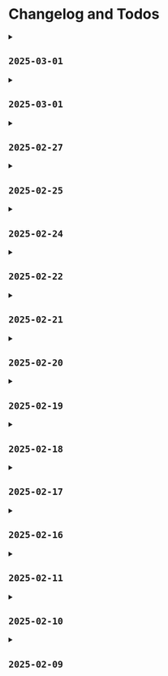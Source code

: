 # Changelog and Todos

<details>
<summary><h2><code>2025-03-01</code></h2></summary>

- [ ] Add NixOS options shortcut
- [ ] Add Noogle shortcut
- [ ] Add guide section on GPG keys
- [x] Config Firefox extensions
- [ ] Add nvim support for yaml
  - This is likely blocked on an [PR](https://github.com/NotAShelf/nvf/pull/643)
  - Also see this
    [comment](https://github.com/NotAShelf/nvf/issues/137#issuecomment-2664735644)
  - This will **also** block Github action support
  - I'll either want to help out or just wait (depending on how busy raf is...)
    - I'm going to give it ~1 week and see what happens
  - The PR actually seems to be blocked on nvim `0.11.0`
    - apparently, this reworks lsp config in a big way...

</details>

<details>
<summary><h2><code>2025-03-01</code></h2></summary>

- [ ] Add NixOS options shortcut
- [ ] Add Noogle shortcut
- [x] Use nightly firefox build
  - There's been some crap happening with Firefox recently...
- [x] Add Librewolf
- [ ] Add guide section on GPG keys
- [ ] Config Firefox extensions
- [ ] Add nvim support for yaml
  - This is likely blocked on an [PR](https://github.com/NotAShelf/nvf/pull/643)
  - Also see this
    [comment](https://github.com/NotAShelf/nvf/issues/137#issuecomment-2664735644)
  - This will **also** block Github action support
  - I'll either want to help out or just wait (depending on how busy raf is...)
    - I'm going to give it ~1 week and see what happens
  - The PR actually seems to be blocked on nvim `0.11.0`
    - apparently, this reworks lsp config in a big way...

</details>

<details>
<summary><h2><code>2025-02-27</code></h2></summary>

- [x] Remove GitHub chat from Vscode
- [x] Fix broken Firefox build
- [ ] Add guide section on GPG keys
- [ ] Config Firefox extensions
- [ ] Add nvim support for yaml
  - This is likely blocked on an [PR](https://github.com/NotAShelf/nvf/pull/643)
  - Also see this
    [comment](https://github.com/NotAShelf/nvf/issues/137#issuecomment-2664735644)
  - This will **also** block Github action support
  - I'll either want to help out or just wait (depending on how busy raf is...)
    - I'm going to give it ~1 week and see what happens
  - The PR actually seems to be blocked on nvim `0.11.0`
    - apparently, this reworks lsp config in a big way...

</details>

<details>
<summary><h2><code>2025-02-25</code></h2></summary>

- [ ] Add guide section on GPG keys
- [ ] Config Firefox extensions
- [ ] Add nvim support for yaml
  - This is likely blocked on an [PR](https://github.com/NotAShelf/nvf/pull/643)
  - Also see this
    [comment](https://github.com/NotAShelf/nvf/issues/137#issuecomment-2664735644)
  - This will **also** block Github action support
  - I'll either want to help out or just wait (depending on how busy raf is...)
    - I'm going to give it ~1 week and see what happens
  - The PR actually seems to be blocked on nvim `0.11.0`
    - apparently, this reworks lsp config in a big way...

</details>

<details>
<summary><h2><code>2025-02-24</code></h2></summary>

- [x] Fix nix `command-not-found`
- [x] Add (nix) shell completion for nushell
- [ ] Add guide section on GPG keys
- [ ] Config Firefox extensions
- [ ] ~~Add nvim support for Github actions~~
- [ ] Add nvim support for yaml
  - This is likely blocked on an [PR](https://github.com/NotAShelf/nvf/pull/643)
  - Also see this
    [comment](https://github.com/NotAShelf/nvf/issues/137#issuecomment-2664735644)
  - This will **also** block Github action support
  - I'll either want to help out or just wait (depending on how busy raf is...)
    - I'm going to give it ~1 week and see what happens
  - The PR actually seems to be blocked on nvim `0.11.0`
    - apparently, this reworks lsp config in a big way...
- [x] Add README to top level folders
- [x] Attempt to remove titlebars from vscode (Pls!)
  - The Vscode custom bar is:
    1. enabled by default
    2. seems to do the best here...

</details>

<details>
<summary><h2><code>2025-02-22</code></h2></summary>

- [x] Fix Git pushing on nushell
- [x] Add gh search to firefox
- [x] Test out nushell
- [ ] Add nvim support for Github actions
- [ ] Add nvim support for yaml
  - This is likely blocked on an [PR](https://github.com/NotAShelf/nvf/pull/643)
  - Also see this
    [comment](https://github.com/NotAShelf/nvf/issues/137#issuecomment-2664735644)
  - This will **also** block Github action support
  - I'll either want to help out or just wait (depending on how busy raf is...)
    - I'm going to give it ~1 week and see what happens
- [ ] Add README to top level folders
- [ ] Attempt to remove titlebars from vscode (Pls!)

</details>

<details>
<summary><h2><code>2025-02-21</code></h2></summary>

- [ ] Test out nushell
- [x] Add options to collapse days in changelog
- [ ] Add nvim support for Github actions
- [ ] Add nvim support for yaml
  - This is likely blocked on an [PR](https://github.com/NotAShelf/nvf/pull/643)
  - Also see this
    [comment](https://github.com/NotAShelf/nvf/issues/137#issuecomment-2664735644)
  - This will **also** block Github action support
  - I'll either want to help out or just wait (depending on how busy raf is...)
    - I'm going to give it ~1 week and see what happens
- [ ] Add README to top level folders
- [ ] Attempt to remove titlebars from vscode (Pls!)

</details>

<details>
<summary><h2><code>2025-02-20</code></h2></summary>

- [ ] Add options to collapse days in changelog
- [ ] Add nvim support for Github actions
- [ ] Add nvim support for yaml
- [x] Fix github CI
- [ ] Add README to top level folders
- [x] Add simple github CI
  - just use `nix flake check`
- [ ] Attempt to remove titlebars from vscode (Pls!)
- [x] Move themes to `desktop/`
- [x] Split out gnome extensions
- [x] Fix flickering top bar
- [x] Remove `lilypad` extension
- [x] Add `hide-top-bar` extension
- [x] Correct info callout in guide
- [x] Move guide to separate file

</details>

<details>
<summary><h2><code>2025-02-19</code></h2></summary>

- [ ] Move guide to separate file
- [x] Set default settings for Lilypad
- [x] Add Gnome clipboard manager
- [x] Add Gnome todo extension
- [x] Add Gnome Lilypad
- [x] Format vscode docs on save
- [x] Add "Restructure Config" to guide

</details>

<details>
<summary><h2><code>2025-02-18</code></h2></summary>

- [ ] Format vscode docs on save
- [x] Remove unnecessary module functions
- [x] Set vscode tab size to 2
- [ ] Add "Restructure Config" to guide

</details>

<details>
<summary><h2><code>2025-02-17</code></h2></summary>

- [x] Add vscode file excludes
- [x] Make vscode settings mutable
- [x] Add vscode editor
- [ ] Add "Restructure Config" to guide

</details>

<details>
<summary><h2><code>2025-02-16</code></h2></summary>

- [x] Add option for mutable files
- [x] Fix broken git signing
- [ ] Add "Restructure Config" to guide

</details>

<details>
<summary><h2><code>2025-02-11</code></h2></summary>

- [x] Add `pnpm`
- [x] Add keybinds to duplicate lines
- [ ] Add "Restructure Config" to guide
- [x] Find how to use npm global installs
  - Just search on nix `pkgs`

</details>

<details>
<summary><h2><code>2025-02-10</code></h2></summary>

- [ ] Add "Restructure Config" to guide
- [x] Add scheduled gc and deduping
- [ ] Find how to use npm global installs
- [x] Add reproduction guide

</details>

<details>
<summary><h2><code>2025-02-09</code></h2></summary>

- [x] Move `~/.rustup/` directory
- [x] Add a `:bdelete` keybind to nvim
- [x] Document the `themes` module properly
- [ ] Find how to use npm global installs
- [x] Add nodejs support
- [x] Add sources to README
- [ ] Add reproduction guide

</details>
